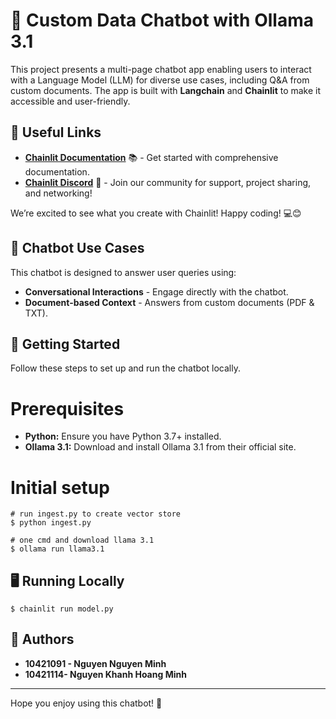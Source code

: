 
# 🤖 Custom Data Chatbot with Ollama 3.1

This project presents a multi-page chatbot app enabling users to interact with a Language Model (LLM) for diverse use cases, including Q&A from custom documents. The app is built with **Langchain** and **Chainlit** to make it accessible and user-friendly.


## 🔗 Useful Links 
- **[Chainlit Documentation](https://docs.chainlit.io)** 📚 - Get started with comprehensive documentation.
- **[Chainlit Discord](https://discord.gg/k73SQ3FyUh)** 💬 - Join our community for support, project sharing, and networking!

We’re excited to see what you create with Chainlit! Happy coding! 💻😊


## 💬 Chatbot Use Cases
This chatbot is designed to answer user queries using:
- **Conversational Interactions** - Engage directly with the chatbot.
- **Document-based Context** - Answers from custom documents (PDF & TXT).


## 🚀 Getting Started
Follow these steps to set up and run the chatbot locally.

# Prerequisites
-  **Python:** Ensure you have Python 3.7+ installed.
-  **Ollama 3.1:** Download and install Ollama 3.1 from their official site.

# Initial setup
```shell
# run ingest.py to create vector store
$ python ingest.py

# one cmd and download llama 3.1
$ ollama run llama3.1 
```

## 🖥️ Running Locally
```shell
$ chainlit run model.py
```

## 💁 Authors
- **10421091 - Nguyen Nguyen Minh**
- **10421114- Nguyen Khanh Hoang Minh**

--- 

Hope you enjoy using this chatbot! 🎉
